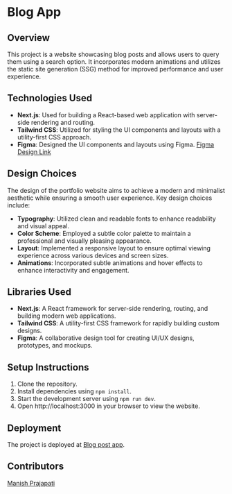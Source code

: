 # Blog App

## Overview

This project is a website showcasing blog posts and allows users to query them using a search option. It incorporates modern animations and utilizes the static site generation (SSG) method for improved performance and user experience.

## Technologies Used

- **Next.js**: Used for building a React-based web application with server-side rendering and routing.
- **Tailwind CSS**: Utilized for styling the UI components and layouts with a utility-first CSS approach.
- **Figma**: Designed the UI components and layouts using Figma. [Figma Design Link](https://www.figma.com/community/file/882879599442878081/portfolio-ui-web-mobile)

## Design Choices

The design of the portfolio website aims to achieve a modern and minimalist aesthetic while ensuring a smooth user experience. Key design choices include:

- **Typography**: Utilized clean and readable fonts to enhance readability and visual appeal.
- **Color Scheme**: Employed a subtle color palette to maintain a professional and visually pleasing appearance.
- **Layout**: Implemented a responsive layout to ensure optimal viewing experience across various devices and screen sizes.
- **Animations**: Incorporated subtle animations and hover effects to enhance interactivity and engagement.

## Libraries Used

- **Next.js**: A React framework for server-side rendering, routing, and building modern web applications.
- **Tailwind CSS**: A utility-first CSS framework for rapidly building custom designs.
- **Figma**: A collaborative design tool for creating UI/UX designs, prototypes, and mockups.

## Setup Instructions

1. Clone the repository.
2. Install dependencies using `npm install`.
3. Start the development server using `npm run dev`.
4. Open http://localhost:3000 in your browser to view the website.

## Deployment

The project is deployed at [Blog post app](https://blog-app-pman47s-projects.vercel.app/blogs).

## Contributors

[Manish Prajapati](https://github.com/pman47/)
